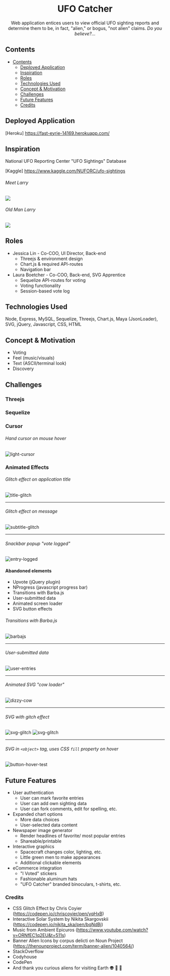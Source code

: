 <!-- Application Name -->
<h1 align="center">UFO Catcher</h1>

<!-- App Description -->
<div align="center">Web application entices users to view official UFO sighting reports and determine them to be, in fact, "alien," or bogus, "not alien" claims. <em>Do you believe?...</em></div>


## Contents
  - [Contents](#contents)
    - [Deployed Application](#deployed-application)
    - [Inspiration](#inspiration)
    - [Roles](#roles)
    - [Technologies Used](#technologies-used)
    - [Concept & Motivation](#concept-motivation)
    - [Challenges](#challenges)
    - [Future Features](#future-features)
    - [Credits](#credits)



## Deployed Application
[Heroku] https://fast-eyrie-14169.herokuapp.com/



## Inspiration
National UFO Reporting Center "UFO Sightings" Database

[Kaggle] https://www.kaggle.com/NUFORC/ufo-sightings

###### Meet Larry
![](screenshots/UFO_Concept-02.png)

###### Old Man Larry
![](screenshots/UFO_Concept-03.png)



## Roles
  * Jessica Lin - Co-COO, UI Director, Back-end
    * Threejs & environment design
    * Chart.js & required API-routes
    * Navigation bar
  * Laura Boetcher - Co-COO, Back-end, SVG Apprentice
    * Sequelize API-routes for voting
    * Voting functionality
    * Session-based vote log



## Technologies Used
  Node, Express, MySQL, Sequelize, Threejs, Chart.js, Maya (JsonLoader), SVG, jQuery, Javascript, CSS, HTML



## Concept & Motivation
  * Voting
    <!-- * Laura -->
  * Feel (music/visuals)
    <!-- * Jess -->
  * Text (ASCII/terminal look)
    <!-- * Laura -->
  * Discovery
    <!-- * Jess -->



## Challenges

### Threejs


### Sequelize


### Cursor
  ###### Hand cursor on mouse hover
  ![light-cursor](screenshots/light_cursor.gif)

### Animated Effects
  ###### Glitch effect on application title
  ![title-glitch](screenshots/title_glitch.gif)
  ***
  ###### Glitch effect on message
  ![subtitle-glitch](screenshots/subtitle_glitch.gif)
  ***
  ###### Snackbar popup "vote logged"
  ![entry-logged](screenshots/entry_logged.gif)



#### Abandoned elements
  * Upvote (jQuery plugin)
  * NProgress (javascript progress bar)
  * Transitions with Barba.js
  * User-submitted data
  * Animated screen loader
  * SVG button effects

  ###### Transitions with Barba.js  
  ![barbajs](screenshots/barbajs.gif)
  ***

  ###### User-submitted data
  ![user-entries](screenshots/user_entries.png)
  ***

  ###### Animated SVG "cow loader"
  ![dizzy-cow](screenshots/dizzy_cow.gif)
  ***

  ###### SVG with gitch effect
  ![svg-glitch](screenshots/alien_glitch.gif) ![svg-glitch](screenshots/notalien_glitch.gif)
  ***
  
  ###### SVG in `<object>` tag, uses CSS `fill` property on hover
  ![button-hover-test](screenshots/button_hover.gif)

  <!-- ```
  //Get element in object tag
  var a = document.getElementById("alien_nofill");
  //Get SVG element inside object tag
  var svgDoc = a.contentDocument;
  //Get SVG item by name
  var svgItem = svgDoc.getElementById("alien_nofill_item");
  //Target SVG to change fill color on hover
  $(svgItem).hover(function() {
    $(this).attr("fill", "#76ff03");
  }, function() {
    $(this).attr("fill", "#fff");
  });
  ``` -->



## Future Features
  * User authentication
    * User can mark favorite entries
    * User can add own sighting data
    * User can fork comments, edit for spelling, etc.
  * Expanded chart options
    * More data choices
    * User-selected data content
  * Newspaper image generator
    * Render headlines of favorite/ most popular entries
    * Shareable/printable
  * Interactive graphics
    * Spacecraft changes color, lighting, etc.
    * Little green men to make appearances
    * Additional clickable elements
  * eCommerce integration
    * "I Voted" stickers
    * Fashionable aluminum hats
    * "UFO Catcher" branded binoculars, t-shirts, etc.



### Credits
  * CSS Glitch Effect by Chris Coyier (https://codepen.io/chriscoyier/pen/yqHxB)
  * Interactive Solar System by  Nikita Skargovskii (https://codepen.io/nikita_ska/pen/bqNdBj)
  * Music from Ambient Epicuros (https://www.youtube.com/watch?v=ORNfEC1q2EU&t=511s)
  * Banner Alien Icons by corpus delicti on Noun Project (https://thenounproject.com/term/banner-alien/1040564/)
  * StackOverflow
  * Codyhouse
  * CodePen
  * And thank you curious aliens for visiting Earth :alien: :rocket: :stars:
